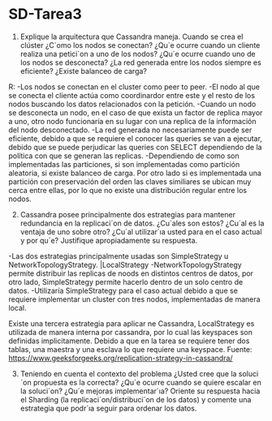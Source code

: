 # SD-Tarea3
1. Explique la arquitectura que Cassandra maneja. Cuando se crea el clúster ¿C´omo los nodos se conectan? ¿Qu´e
ocurre cuando un cliente realiza una petici´on a uno de los nodos? ¿Qu´e ocurre cuando uno de los nodos se desconecta?
¿La red generada entre los nodos siempre es eficiente? ¿Existe balanceo de carga?

R:
-Los nodos se conectan en el cluster como peer to peer.
-El nodo al que se conecta el cliente actúa como coordinardor entre este y el resto de los nodos buscando los datos relacionados con la petición.
-Cuando un nodo se desconecta un nodo, en el caso de que exista un factor de replica mayor a uno, otro nodo funcionaría en su lugar con una replica de la información del nodo desconectado.
-La red generada no necesariamente puede ser eficiente, debido a que se requiere el conocer las queries se van a ejecutar, debido que se puede perjudicar las queries con SELECT dependiendo de la política con que se generan las replicas.
-Dependiendo de como son implementadas las particiones, si son implementadas como partición aleatoria, si existe balanceo de carga. Por otro lado si es implementada una partición con preservación del orden las claves similiares se ubican muy cerca entre ellas, por lo que no existe una distribución regular entre los nodos.


2. Cassandra posee principalmente dos estrategias para mantener redundancia en la replicaci´on de datos. ¿Cu´ales son
estos? ¿Cu´al es la ventaja de uno sobre otro? ¿Cu´al utilizar´ıa usted para en el caso actual y por qu´e? Justifique
apropiadamente su respuesta.

-Las dos estrategias principalmente usadas son SimpleStrategy u NetworkTopologyStrategy. |LocalStrategy
-NetworkTopologyStrategy permite distribuir las replicas de noods en distintos centros de datos, por otro lado, SimpleStrategy permite hacerlo dentro de un solo centro de datos.
-Utilizaría SimpleStrategy para el caso actual debido a que se requiere implementar un cluster con tres nodos, implementadas de manera local. 

Existe una tercera estrategia para aplicar ne Cassandra, LocalStrategy  es utilizada de manera interna por cassandra, por lo cual las keyspaces son definidas implicitamente. Debido a que en la tarea se requiere tener dos tablas, una maestra y una esclava lo que requiere una keyspace.
Fuente: https://www.geeksforgeeks.org/replication-strategy-in-cassandra/

3. Teniendo en cuenta el contexto del problema ¿Usted cree que la soluci´on propuesta es la correcta? ¿Qu´e ocurre
cuando se quiere escalar en la soluci´on? ¿Qu´e mejoras implementar´ıa? Oriente su respuesta hacia el Sharding (la
replicaci´on/distribuci´on de los datos) y comente una estrategia que podr´ıa seguir para ordenar los datos.


